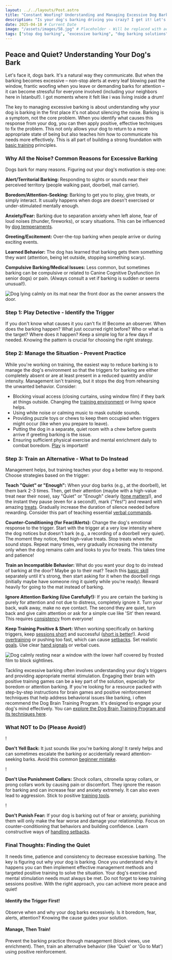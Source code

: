```yaml
---
layout: ../../layouts/Post.astro
title: "Constant Woofing? Understanding and Managing Excessive Dog Barking"
description: "Is your dog's barking driving you crazy? I get it! Let's explore common reasons dogs bark excessively and positive, practical strategies to manage the noise and restore peace."
date: 2025-04-18 # Current Date
image: "/assets/images/58.jpg" # Placeholder - Will be replaced with actual image path
tags: ["stop dog barking", "excessive barking", "dog barking solutions", "why dogs bark", "positive reinforcement barking", "dog behavior barking", "quiet command dog", "dog barking triggers"]
---
```


<h2 class="text-3xl font-bold text-slate-800 dark:text-slate-100 mb-6">Peace and Quiet? Understanding Your Dog's Bark</h2>

<p class="text-lg text-slate-600 dark:text-slate-300 mb-4">
    Let's face it, dogs bark. It's a natural way they communicate. But when the barking becomes excessive – non-stop alerts at every leaf blowing past the window, frantic woofing when you leave or demanding barks for attention – it can become stressful for everyone involved (including your neighbors here in İstanbul!). I got moments where it felt like i was living inside a drum!
</p>
<p class="text-lg text-slate-600 dark:text-slate-300 mb-8">
    The key to managing excessive barking is about understanding why your dog is barking in the first place it's not about silencing the noise. Barking is a symptom, not the core problem. When you identify what causes this response from your dog, you can then apply positive, effective techniques to fix the problem. This not only allows your dog to return to a more appropriate state of being but also teaches him how to communicate his needs more effectively. This is all part of building a strong foundation with <a href="https://trainedtails.com/posts/basic-dog-training" target="_blank"  class="text-emerald-600 dark:text-emerald-400 hover:underline">basic training</a> principles.
</p>

<h3 class="text-2xl font-semibold text-slate-800 dark:text-slate-100 mb-6">Why All the Noise? Common Reasons for Excessive Barking</h3>

<p class="text-lg text-slate-600 dark:text-slate-300 mb-4">
    Dogs bark for many reasons. Figuring out your dog's motivation is step one:
</p>

<div class="space-y-6 divide-y divide-slate-200 dark:divide-slate-700/50 mb-8">
    <div class="pt-6 first:pt-0 flex items-start">
        <div class="w-2 h-2 bg-slate-800 dark:bg-slate-100 rounded-full flex-shrink-0 mr-3 mt-2"></div>
        <div>
             <p class="text-lg text-slate-600 dark:text-slate-300">
                 <strong class="font-semibold text-slate-800 dark:text-slate-100">Alert/Territorial Barking:</strong> Responding to sights or sounds near their perceived territory (people walking past, doorbell, mail carrier).
             </p>
        </div>
    </div>
     <div class="pt-6 flex items-start">
        <div class="w-2 h-2 bg-slate-800 dark:bg-slate-100 rounded-full flex-shrink-0 mr-3 mt-2"></div>
        <div>
             <p class="text-lg text-slate-600 dark:text-slate-300">
                 <strong class="font-semibold text-slate-800 dark:text-slate-100">Boredom/Attention-Seeking:</strong> Barking to get you to play, give treats, or simply interact. It usually happens when dogs are doesn't exercised or under-stimulated mentally enough.
             </p>
        </div>
    </div>
      <div class="pt-6 flex items-start">
        <div class="w-2 h-2 bg-slate-800 dark:bg-slate-100 rounded-full flex-shrink-0 mr-3 mt-2"></div>
        <div>
             <p class="text-lg text-slate-600 dark:text-slate-300">
                 <strong class="font-semibold text-slate-800 dark:text-slate-100">Anxiety/Fear:</strong> Barking due to separation anxiety when left alone, fear of loud noises (thunder, fireworks), or scary situations. This can be influenced by <a href="https://trainedtails.com/posts/dog-temperaments" target="_blank"  class="text-emerald-600 dark:text-emerald-400 hover:underline">dog temperaments</a>.
             </p>
        </div>
    </div>
    <div class="pt-6 flex items-start">
        <div class="w-2 h-2 bg-slate-800 dark:bg-slate-100 rounded-full flex-shrink-0 mr-3 mt-2"></div>
        <div>
             <p class="text-lg text-slate-600 dark:text-slate-300">
                 <strong class="font-semibold text-slate-800 dark:text-slate-100">Greeting/Excitement:</strong> Over-the-top barking when people arrive or during exciting events.
             </p>
        </div>
    </div>
     <div class="pt-6 flex items-start">
        <div class="w-2 h-2 bg-slate-800 dark:bg-slate-100 rounded-full flex-shrink-0 mr-3 mt-2"></div>
        <div>
             <p class="text-lg text-slate-600 dark:text-slate-300">
                 <strong class="font-semibold text-slate-800 dark:text-slate-100">Learned Behavior:</strong> The dog has learned that barking gets them something they want (attention, being let outside, stopping something scary).
             </p>
        </div>
    </div>
     <div class="pt-6 flex items-start">
        <div class="w-2 h-2 bg-slate-800 dark:bg-slate-100 rounded-full flex-shrink-0 mr-3 mt-2"></div>
        <div>
             <p class="text-lg text-slate-600 dark:text-slate-300">
                 <strong class="font-semibold text-slate-800 dark:text-slate-100">Compulsive Barking/Medical Issues:</strong> Less common, but sometimes barking can be compulsive or related to Canine Cognitive Dysfunction (in senior dogs) or pain. (Always consult a vet if barking is sudden or seems unusual!).
             </p>
        </div>
    </div>
</div>

<img src="/assets/images/60.jpg" alt="Dog lying calmly on its mat near the front door as the owner answers the door." class="w-full h-auto rounded-xl my-8 shadow-lg" loading="lazy" />


<h3 class="text-2xl font-semibold text-slate-800 dark:text-slate-100 mb-6">Step 1: Play Detective - Identify the Trigger</h3>

<p class="text-lg text-slate-600 dark:text-slate-300 mb-8">
    If you don't know what causes it you can't fix it! Become an observer. When does the barking happen? What just occurred right before? Who or what is the target? Where does it happen? Keep a simple log for a few days if needed. Knowing the pattern is crucial for choosing the right strategy.
</p>

<h3 class="text-2xl font-semibold text-slate-800 dark:text-slate-100 mb-6">Step 2: Manage the Situation - Prevent Practice</h3>

<p class="text-lg text-slate-600 dark:text-slate-300 mb-8">
    While you're working on training, the easiest way to reduce barking is to manage the dog's environment so that the triggers for barking are either completely absent or are at least present in a reduced quantity and/or intensity. Management isn't training, but it stops the dog from rehearsing the unwanted behavior. Consider:
</p>
<ul class="list-disc list-inside space-y-2 text-lg text-slate-600 dark:text-slate-300 mb-12">
    <li>Blocking visual access (closing curtains, using window film) if they bark at things outside. Changing the <a href="https://trainedtails.com/posts/right-training-enviroment" target="_blank"  class="text-emerald-600 dark:text-emerald-400 hover:underline">training environment</a> or living space helps.</li>
    <li>Using white noise or calming music to mask outside sounds.</li>
    <li>Providing puzzle toys or chews to keep them occupied when triggers might occur (like when you prepare to leave).</li>
    <li>Putting the dog in a separate, quiet room with a chew before guests arrive if greeting barking is the issue.</li>
    <li>Ensuring sufficient physical exercise and mental enrichment daily to combat boredom. <a href="https://trainedtails.com/posts/playtime-in-training" target="_blank"  class="text-emerald-600 dark:text-emerald-400 hover:underline">Play</a> is important!</li>
</ul>



<h3 class="text-2xl font-semibold text-slate-800 dark:text-slate-100 mb-6">Step 3: Train an Alternative - What to Do Instead</h3>

<p class="text-lg text-slate-600 dark:text-slate-300 mb-8">
    Management helps, but training teaches your dog a better way to respond. Choose strategies based on the trigger:
</p>

<div class="relative border-l-2 border-emerald-300 dark:border-emerald-700/50 ml-4 space-y-10 mb-12">
    <div class="relative pl-8">
        <div class="absolute w-8 h-8 bg-emerald-500 dark:bg-emerald-600 rounded-full flex items-center justify-center -left-4 ring-4 ring-white dark:ring-slate-900"> <span class="font-bold text-white"></span> </div>
         <p class="text-lg text-slate-600 dark:text-slate-300">
            <strong>Teach "Quiet" or "Enough":</strong> When your dog barks (e.g., at the doorbell), let them bark 2-3 times. Then, get their attention (maybe with a high-value treat near their nose), say "Quiet" or "Enough" clearly (<a href="https://trainedtails.com/posts/tone-of-voice" target="_blank"  class="text-emerald-600 dark:text-emerald-400 hover:underline">tone matters</a>!), and the instant they pause (even for a second!), mark ("Yes!") and reward with amazing <a href="https://trainedtails.com/posts/treats-and-rewards" target="_blank"  class="text-emerald-600 dark:text-emerald-400 hover:underline">treats</a>. Gradually increase the duration of silence needed before rewarding. Consider this part of teaching essential <a href="https://trainedtails.com/posts/verbal-commands-for-puppies" target="_blank"  class="text-emerald-600 dark:text-emerald-400 hover:underline">verbal commands</a>.
        </p>
    </div>
     <div class="relative pl-8">
        <div class="absolute w-8 h-8 bg-emerald-500 dark:bg-emerald-600 rounded-full flex items-center justify-center -left-4 ring-4 ring-white dark:ring-slate-900"> <span class="font-bold text-white"></span> </div>
        <p class="text-lg text-slate-600 dark:text-slate-300">
            <strong>Counter-Conditioning (for Fear/Alerts):</strong> Change the dog's emotional response to the trigger. Start with the trigger at a very low intensity where the dog notices but doesn't bark (e.g., a recording of a doorbell very quiet). The moment they notice, feed high-value treats. Stop treats when the sound stops. Repeat many times, very gradually increasing the intensity only when the dog remains calm and looks to you for treats. This takes time and patience!
        </p>
    </div>
     <div class="relative pl-8">
        <div class="absolute w-8 h-8 bg-emerald-500 dark:bg-emerald-600 rounded-full flex items-center justify-center -left-4 ring-4 ring-white dark:ring-slate-900"> <span class="font-bold text-white"></span> </div>
        <p class="text-lg text-slate-600 dark:text-slate-300">
            <strong>Train an Incompatible Behavior:</strong> What do you want your dog to do instead of barking at the door? Maybe go to their mat? Teach this <a href="https://trainedtails.com/posts/basic-dog-training" target="_blank"  class="text-emerald-600 dark:text-emerald-400 hover:underline">basic skill</a> separately until it's strong, then start asking for it when the doorbell rings (initially maybe have someone ring it quietly while you're ready). Reward heavily for going to the mat instead of barking.
        </p>
    </div>
    <div class="relative pl-8">
        <div class="absolute w-8 h-8 bg-emerald-500 dark:bg-emerald-600 rounded-full flex items-center justify-center -left-4 ring-4 ring-white dark:ring-slate-900"> <span class="font-bold text-white"></span> </div>
        <p class="text-lg text-slate-600 dark:text-slate-300">
            <strong>Ignore Attention Barking (Use Carefully!):</strong> If you are certain the barking is purely for attention and not due to distress, completely ignore it. Turn your back, walk away, make no eye contact. The second they are quiet, turn back and give calm attention or ask for a simple cue like 'Sit' then reward. This requires <a href="https://trainedtails.com/posts/consistency-matters" target="_blank"  class="text-emerald-600 dark:text-emerald-400 hover:underline">consistency</a> from everyone!
        </p>
    </div>
     <div class="relative pl-8">
        <div class="absolute w-8 h-8 bg-emerald-500 dark:bg-emerald-600 rounded-full flex items-center justify-center -left-4 ring-4 ring-white dark:ring-slate-900"> <span class="font-bold text-white"></span> </div>
        <p class="text-lg text-slate-600 dark:text-slate-300">
            <strong>Keep Training Positive & Short:</strong> When working specifically on barking triggers, keep <a href="https://trainedtails.com/posts/training-session-tips" target="_blank"  class="text-emerald-600 dark:text-emerald-400 hover:underline">sessions short</a> and successful (<a href="https://trainedtails.com/posts/why-short-sessions-work-best" target="_blank"  class="text-emerald-600 dark:text-emerald-400 hover:underline">short is better</a>!). Avoid <a href="https://trainedtails.com/posts/avoiding-overtraining" target="_blank"  class="text-emerald-600 dark:text-emerald-400 hover:underline">overtraining</a> or pushing too fast, which can cause <a href="https://trainedtails.com/posts/handling-setbacks" target="_blank"  class="text-emerald-600 dark:text-emerald-400 hover:underline">setbacks</a>. Set realistic <a href="https://trainedtails.com/posts/training-goals" target="_blank"  class="text-emerald-600 dark:text-emerald-400 hover:underline">goals</a>. Use clear <a href="https://trainedtails.com/posts/hand-signals" target="_blank"  class="text-emerald-600 dark:text-emerald-400 hover:underline">hand signals</a> or verbal cues.
        </p>
    </div>
</div>

<img src="/assets/images/59.jpg" alt="Dog calmly resting near a window with the lower half covered by frosted film to block sightlines." class="w-full h-auto rounded-xl my-8 shadow-lg" loading="lazy" />

<p class="text-lg text-slate-600 dark:text-slate-300 mb-8 bg-emerald-50 dark:bg-slate-800 border border-emerald-200 dark:border-emerald-900 rounded-lg p-4 shadow">
    Tackling excessive barking often involves understanding your dog's triggers and providing appropriate mental stimulation. Engaging their brain with positive training games can be a key part of the solution, especially for boredom or attention barking. If you're looking for a resource packed with step-by-step instructions for brain games and positive reinforcement techniques that help address behavioral issues like barking, i often recommend the Dog Brain Training Program. It's designed to engage your dog's mind effectively. You can <a href="https://trainedtails.com/dogtraining" target="_blank"  class="text-emerald-700 dark:text-emerald-300 font-bold hover:underline">explore the Dog Brain Training Program and its techniques here</a>.
</p>

<h3 class="text-2xl font-semibold text-slate-800 dark:text-slate-100 mb-6">What NOT to Do (Please Avoid!)</h3>

<div class="bg-yellow-50 dark:bg-slate-800 border border-yellow-200 dark:border-yellow-900 rounded-lg p-6 relative mb-12 shadow-md not-prose">
    <div class="space-y-4 divide-y divide-yellow-200 dark:divide-yellow-900/50">
        <div class="flex items-start pt-4 first:pt-0">
            <div class="w-5 h-5 bg-yellow-500 dark:bg-yellow-600 rounded-full flex-shrink-0 mr-3 mt-1 flex items-center justify-center text-white font-bold"><span>!</span></div>
            <p class="text-lg text-slate-700 dark:text-slate-200">
                 <strong>Don't Yell Back:</strong> It just sounds like you're barking along! It rarely helps and can sometimes escalate the barking or accidentally reward attention-seeking barks. Avoid this common <a href="https://trainedtails.com/posts/beginner-mistakes" target="_blank"  class="text-yellow-700 dark:text-yellow-500 hover:underline">beginner mistake</a>.
            </p>
        </div>
        <div class="flex items-start pt-4">
            <div class="w-5 h-5 bg-yellow-500 dark:bg-yellow-600 rounded-full flex-shrink-0 mr-3 mt-1 flex items-center justify-center text-white font-bold"><span>!</span></div>
            <p class="text-lg text-slate-700 dark:text-slate-200">
                 <strong>Don't Use Punishment Collars:</strong> Shock collars, citronella spray collars, or prong collars work by causing pain or discomfort. They ignore the reason for barking and can increase fear and anxiety extremely. It can also even lead to aggression. Stick to positive <a href="https://trainedtails.com/posts/dog-training-tools-for-beginners" target="_blank"  class="text-yellow-700 dark:text-yellow-500 hover:underline">training tools</a>.
            </p>
        </div>
         <div class="flex items-start pt-4">
            <div class="w-5 h-5 bg-yellow-500 dark:bg-yellow-600 rounded-full flex-shrink-0 mr-3 mt-1 flex items-center justify-center text-white font-bold"><span>!</span></div>
            <p class="text-lg text-slate-700 dark:text-slate-200">
                 <strong>Don't Punish Fear:</strong> If your dog is barking out of fear or anxiety, punishing them will only make the fear worse and damage your relationship. Focus on counter-conditioning that behaviors and building confidence. Learn constructive ways of <a href="https://trainedtails.com/posts/handling-setbacks" target="_blank"  class="text-yellow-700 dark:text-yellow-500 hover:underline">handling setbacks</a>.
            </p>
        </div>
    </div>
</div>


<h3 class="text-2xl font-semibold text-slate-800 dark:text-slate-100 mb-6">Final Thoughts: Finding the Quiet</h3>

<p class="text-lg text-slate-600 dark:text-slate-300 mb-8">
    It needs time, patience and consistency to decrease excessive barking. The key is figuring out why your dog is barking. Once you understand why it happens you can then implement effective management methods and targeted positive training to solve the situation. Your dog's exercise and mental stimulation needs must always be met. Do not forget to keep training sessions positive. With the right approach, you can achieve more peace and quiet!
</p>

<div class="grid grid-cols-1 md:grid-cols-2 gap-8 mt-12 not-prose">
    <div class="p-6 rounded-lg border-l-4 border-blue-500 bg-blue-50 dark:bg-slate-800 dark:border-blue-700">
        <h4 class="text-xl font-bold text-blue-700 dark:text-blue-300 mb-2">Identify the Trigger First!</h4>
        <p class="text-slate-600 dark:text-slate-300">Observe when and why your dog barks excessively. Is it boredom, fear, alerts, attention? Knowing the cause guides your solution.</p>
    </div>
    <div class="p-6 rounded-lg border-l-4 border-green-500 bg-green-50 dark:bg-slate-800 dark:border-green-700">
        <h4 class="text-xl font-bold text-green-700 dark:text-green-300 mb-2">Manage, Then Train!</h4>
        <p class="text-slate-600 dark:text-slate-300">Prevent the barking practice through management (block views, use enrichment). Then, train an alternative behavior (like 'Quiet' or 'Go to Mat') using positive reinforcement.</p>
    </div>
</div>
